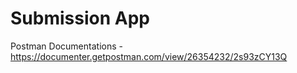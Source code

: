 # Submission App

Postman Documentations - https://documenter.getpostman.com/view/26354232/2s93zCY13Q
